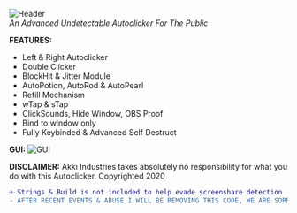 
![Header](https://akki.vip/assets/css/images/header.png)
<br>
<i>An Advanced Undetectable Autoclicker For The Public</i>

**FEATURES:**
- Left & Right Autoclicker
- Double Clicker
- BlockHit & Jitter Module
- AutoPotion, AutoRod & AutoPearl
- Refill Mechanism
- wTap & sTap
- ClickSounds, Hide Window, OBS Proof
- Bind to window only
- Fully Keybinded & Advanced Self Destruct

**GUI:**
![GUI](https://akki.vip/assets/css/images/autoclicker.png)

**DISCLAIMER:**
Akki Industries takes absolutely no responsibility for what you do with this Autoclicker. Copyrighted 2020

```diff
+ Strings & Build is not included to help evade screenshare detection
- AFTER RECENT EVENTS & ABUSE I WILL BE REMOVING THIS CODE, WE ARE SORRY FOR THE INCONVIENCE
```
